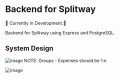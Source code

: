 # Backend for Splitway

🚧 Currently in Development.🚧

Backend for Splitway using Express and PostgreSQL. 

## System Design
![image](https://github.com/user-attachments/assets/eb8d9529-0d90-402b-8e30-9a0265ae6401)
NOTE: Groups - Expenses should be 1:n

![image](https://github.com/user-attachments/assets/63fceb81-1ca2-4011-ae7f-1284afbbe18d)

